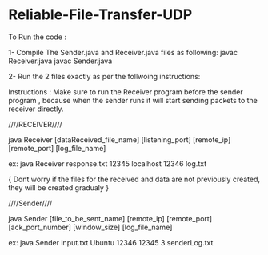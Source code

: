 # Reliable-File-Transfer-UDP

To Run the code :

1- Compile The Sender.java and Receiver.java files as following:
javac Receiver.java   javac Sender.java

2- Run the 2 files exactly as per the follwoing instructions:

Instructions : Make sure to run the Receiver program before the sender program , because when the sender runs it will start sending packets to the receiver directly. 


////RECEIVER////

 java Receiver [dataReceived_file_name] [listening_port] [remote_ip] [remote_port]  [log_file_name] 


ex: java Receiver response.txt 12345 localhost 12346 log.txt  

{ Dont worry if the files for the received and data are not previously created, they will be created gradualy }



////Sender////

java Sender [file_to_be_sent_name] [remote_ip] [remote_port] [ack_port_number] [window_size] [log_file_name]

ex: java Sender input.txt Ubuntu 12346 12345 3 senderLog.txt
